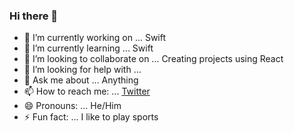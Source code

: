 ### Hi there 👋

- 🔭 I’m currently working on ... Swift
- 🌱 I’m currently learning ... Swift
- 👯 I’m looking to collaborate on ... Creating projects using React
- 🤔 I’m looking for help with ... 
- 💬 Ask me about ... Anything
- 📫 How to reach me: ... [Twitter](https://twitter.com/Syfur23)
- 😄 Pronouns: ... He/Him
- ⚡ Fun fact: ... I like to play sports
